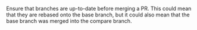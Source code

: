 Ensure that branches are up-to-date before merging a PR.
This could mean that they are rebased onto the base branch,
but it could also mean that the base branch was merged into the compare branch.
